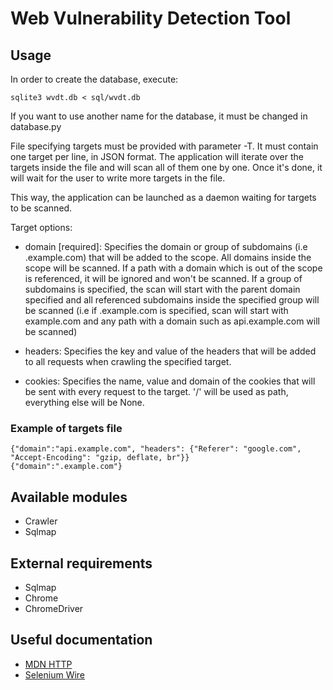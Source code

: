 # Web Vulnerability Detection Tool

## Usage

In order to create the database, execute:

    sqlite3 wvdt.db < sql/wvdt.db
    
If you want to use another name for the database, it must be changed in database.py

File specifying targets must be provided with parameter -T. It must contain one target per line, in JSON format. The application will iterate over the targets inside the file and will scan all of them one by one. Once it's done, it will wait for the user to write more targets in the file.

This way, the application can be launched as a daemon waiting for targets to be scanned.

Target options:
*   domain \[required\]: Specifies the domain or group of subdomains (i.e .example.com) that will be added to the scope. All domains inside the scope will be scanned. If a path with a domain which is out of the scope is referenced, it will be ignored and won't be scanned. If a group of subdomains is specified, the scan will start with the parent domain specified and all referenced subdomains inside the specified group will be scanned (i.e if .example.com is specified, scan will start with example.com and any path with a domain such as api.example.com will be scanned)

*   headers: Specifies the key and value of the headers that will be added to all requests when crawling the specified target.

*   cookies: Specifies the name, value and domain of the cookies that will be sent with every request to the target. '/' will be used as path, everything else will be None.

### Example of targets file
    {"domain":"api.example.com", "headers": {"Referer": "google.com", "Accept-Encoding": "gzip, deflate, br"}}
    {"domain":".example.com"}

## Available modules
*   Crawler
*   Sqlmap

## External requirements
*   Sqlmap
*   Chrome
*   ChromeDriver

## Useful documentation
*   [MDN HTTP](https://developer.mozilla.org/en-US/docs/Web/HTTP)
*   [Selenium Wire](https://github.com/wkeeling/selenium-wire)
